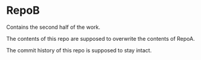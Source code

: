 # RepoB
Contains the second half of the work.

The contents of this repo are supposed to overwrite the contents of RepoA.

The commit history of this repo is supposed to stay intact.
